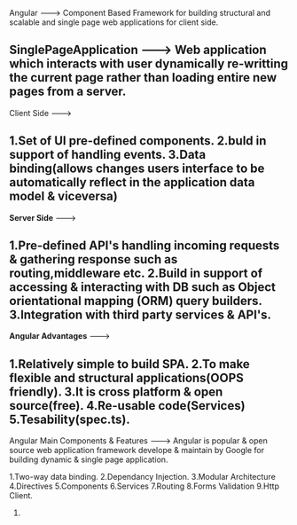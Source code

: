 Angular ---> Component Based Framework for building structural and scalable and single page web applications for client side.

SinglePageApplication ---> Web application which interacts with user dynamically re-writting the current page rather than loading entire new pages from a server.
---------------------------------------------------------------------------------------------------------------------------------------------------------------------------------------------------------------------
Client Side --->

1.Set of UI pre-defined components.
2.buld in support of handling events.
3.Data binding(allows changes users interface to be automatically reflect in the application data model & viceversa)
-----------------------------------------------------------------------------------------------------------------------------------------------------------------------------------------------------------------------
**Server Side** --->

1.Pre-defined API's handling incoming requests & gathering response such as routing,middleware etc.
2.Build in support of accessing & interacting with DB such as Object orientational mapping (ORM) query builders.
3.Integration with third party services & API's.
-----------------------------------------------------------------------------------------------------------------------------------------------------------------------------------------------------------------------
**Angular Advantages** --->

1.Relatively simple to build SPA.
2.To make flexible and structural applications(OOPS friendly).
3.It is cross platform & open source(free).
4.Re-usable code(Services)
5.Tesability(spec.ts).
-----------------------------------------------------------------------------------------------------------------------------------------------------------------------------------------------------------------------

Angular Main Components & Features ---> Angular is popular & open source web application framework develope & maintain by Google for building dynamic & single page application.

1.Two-way data binding.
2.Dependancy Injection.
3.Modular Architecture 
4.Directives
5.Components
6.Services
7.Routing
8.Forms Validation
9.Http Client.

1.
